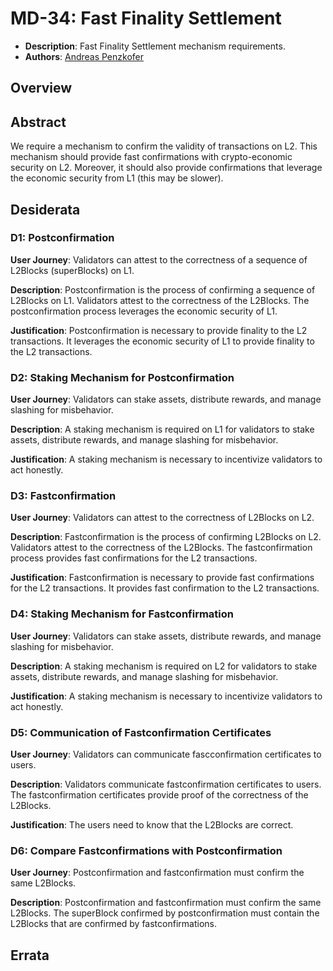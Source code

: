# MD-34: Fast Finality Settlement
- **Description**: Fast Finality Settlement mechanism requirements.
- **Authors**: [Andreas Penzkofer]()

## Overview

## Abstract

We require a mechanism to confirm the validity of transactions on L2. This mechanism should provide fast confirmations with crypto-economic security on L2. Moreover, it should also provide confirmations that leverage the economic security from L1 (this may be slower).

<!--
  Provide a brief, high-level overview of the desiderata. This section should illuminate the unified objective of the desired elements, functionalities, or features. More granular specifications should be provided below.

  TODO: Remove this comment before finalizing.
-->

## Desiderata

### D1: Postconfirmation

**User Journey**: Validators can attest to the correctness of a sequence of L2Blocks (superBlocks) on L1.

**Description**: Postconfirmation is the process of confirming a sequence of L2Blocks on L1. Validators attest to the correctness of the L2Blocks. The postconfirmation process leverages the economic security of L1.

**Justification**: Postconfirmation is necessary to provide finality to the L2 transactions. It leverages the economic security of L1 to provide finality to the L2 transactions.

### D2: Staking Mechanism for Postconfirmation

**User Journey**: Validators can stake assets, distribute rewards, and manage slashing for misbehavior.

**Description**: A staking mechanism is required on L1 for validators to stake assets, distribute rewards, and manage slashing for misbehavior.

**Justification**: A staking mechanism is necessary to incentivize validators to act honestly.

### D3: Fastconfirmation

**User Journey**: Validators can attest to the correctness of L2Blocks on L2.

**Description**: Fastconfirmation is the process of confirming L2Blocks on L2. Validators attest to the correctness of the L2Blocks. The fastconfirmation process provides fast confirmations for the L2 transactions.

**Justification**: Fastconfirmation is necessary to provide fast confirmations for the L2 transactions. It provides fast confirmation to the L2 transactions.

### D4: Staking Mechanism for Fastconfirmation

**User Journey**: Validators can stake assets, distribute rewards, and manage slashing for misbehavior.

**Description**: A staking mechanism is required on L2 for validators to stake assets, distribute rewards, and manage slashing for misbehavior.

**Justification**: A staking mechanism is necessary to incentivize validators to act honestly.

### D5: Communication of Fastconfirmation Certificates

**User Journey**: Validators can communicate fascconfirmation certificates to users.

**Description**: Validators communicate fastconfirmation certificates to users. The fastconfirmation certificates provide proof of the correctness of the L2Blocks.

**Justification**: The users need to know that the L2Blocks are correct. 

### D6: Compare Fastconfirmations with Postconfirmation

**User Journey**: Postconfirmation and fastconfirmation must confirm the same L2Blocks.

**Description**: Postconfirmation and fastconfirmation must confirm the same L2Blocks. The superBlock confirmed by postconfirmation must contain the L2Blocks that are confirmed by fastconfirmations.

## Errata

